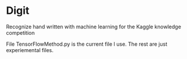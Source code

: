 # Digit
Recognize hand written with machine learning for the Kaggle knowledge competition

File TensorFlowMethod.py is the current file I use. The rest are just experiemental files.
